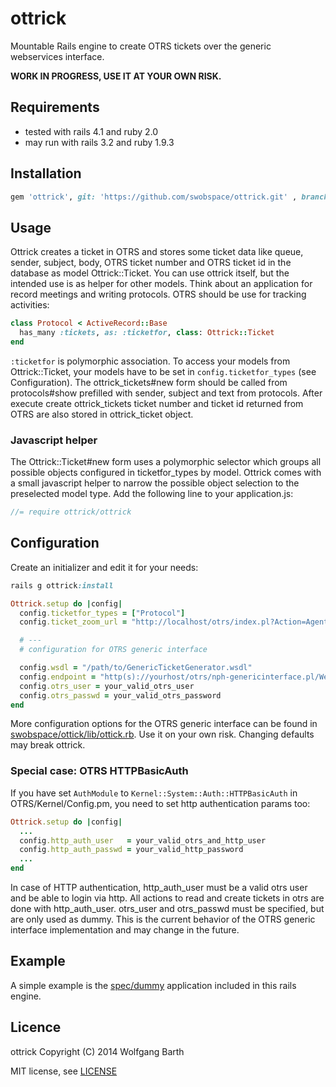 ottrick
=======

Mountable Rails engine to create OTRS tickets over the generic webservices interface.

**WORK IN PROGRESS, USE IT AT YOUR OWN RISK.**

Requirements
------------
* tested with rails 4.1 and ruby 2.0
* may run with rails 3.2 and ruby 1.9.3

Installation
------------

```ruby
gem 'ottrick', git: 'https://github.com/swobspace/ottrick.git' , branch: "master"
```

Usage
-----
Ottrick creates a ticket in OTRS and stores some ticket data like queue,
sender, subject, body, OTRS ticket number and OTRS ticket id in the database 
as model Ottrick::Ticket. You can use ottrick itself, but the intended use
is as helper for other models. Think about an application for record meetings
and writing protocols. OTRS should be use for tracking activities:

```ruby
class Protocol < ActiveRecord::Base
  has_many :tickets, as: :ticketfor, class: Ottrick::Ticket
end
```
`:ticketfor` is polymorphic association. To access your models from Ottrick::Ticket,
your models have to be set in `config.ticketfor_types` (see Configuration).
The ottrick_tickets#new form should be called from protocols#show prefilled with
sender, subject and text from protocols. After execute create ottrick_tickets
ticket number and ticket id returned from OTRS are also stored in ottrick_ticket object.

### Javascript helper

The Ottrick::Ticket#new form uses a polymorphic selector which groups all possible
objects configured in ticketfor_types by model. Ottrick comes with a small javascript helper
to narrow the possible object selection to the preselected model type. Add
the following line to your application.js:

```javascript
//= require ottrick/ottrick
```

Configuration
-------------
Create an initializer and edit it for your needs:
```ruby
rails g ottrick:install
```

```ruby
Ottrick.setup do |config|
  config.ticketfor_types = ["Protocol"]
  config.ticket_zoom_url = "http://localhost/otrs/index.pl?Action=AgentTicketZoom"

  # ---
  # configuration for OTRS generic interface

  config.wsdl = "/path/to/GenericTicketGenerator.wsdl"
  config.endpoint = "http(s)://yourhost/otrs/nph-genericinterface.pl/Webservice/GenericTicketConnector"
  config.otrs_user = your_valid_otrs_user
  config.otrs_passwd = your_valid_otrs_password
end
```

More configuration options for the OTRS generic interface can be found in
[swobspace/ottick/lib/ottick.rb](https://github.com/swobspace/ottick/blob/master/lib/ottick.rb). Use it on your own risk. Changing defaults may break ottrick.

### Special case: OTRS HTTPBasicAuth
If you have set `AuthModule` to `Kernel::System::Auth::HTTPBasicAuth` in OTRS/Kernel/Config.pm, you need to set http authentication params too:

```ruby
Ottrick.setup do |config|
  ...
  config.http_auth_user   = your_valid_otrs_and_http_user
  config.http_auth_passwd = your_valid_http_password
  ...
end
```
In case of HTTP authentication, http_auth_user must be a valid otrs user and
be able to login via http. All actions to read and create tickets in otrs
are done with http_auth_user. otrs_user and otrs_passwd must be specified, but 
are only used as dummy. This is the current behavior of the OTRS generic 
interface implementation and may change in the future.

Example
-----
A simple example is the [spec/dummy](spec/dummy) application
included in this rails engine.

Licence
-------

ottrick Copyright (C) 2014  Wolfgang Barth

MIT license, see [LICENSE](LICENSE)

